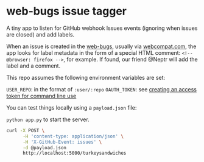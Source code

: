 # web-bugs issue tagger

A tiny app to listen for GitHub webhook Issues events (ignoring when issues are closed) and add labels.

When an issue is created in the [web-bugs](https://github.com/webcompat/web-bugs), usually via [webcompat.com](http://webcompat.com), the app looks for label metadata in the form of a special HTML comment: `<!-- @browser: firefox -->`, for example. If found, our friend @Neptr will add the label and a comment.

This repo assumes the following environment variables are set:

`USER_REPO`: in the format of `:user/:repo`
`OAUTH_TOKEN`: see [creating an access token for command line use](https://help.github.com/articles/creating-an-access-token-for-command-line-use)

You can test things locally using a `payload.json` file:

`python app.py` to start the server.

``` bash
curl -X POST \
      -H 'content-type: application/json' \
      -H 'X-GitHub-Event: issues' \
      -d @payload.json
      http://localhost:5000/turkeysandwiches
```